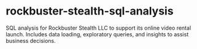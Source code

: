 # rockbuster-stealth-sql-analysis
SQL analysis for Rockbuster Stealth LLC to support its online video rental launch. Includes data loading, exploratory queries, and insights to assist business decisions.
